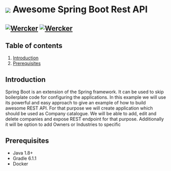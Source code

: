 # <img src="https://github.com/tino097/awesome-spring-boot-rest-api/raw/master/spring-boot-logo.png" align="absmiddle"/> Awesome Spring Boot Rest API

[![Wercker](https://img.shields.io/badge/spring--boot-2.1.5.RELEASE-blue.svg?style=plastic&logo=spring)]()
[![Wercker](https://img.shields.io/badge/java-8-blue.svg?style=plastic&logo=java)]()
---

## Table of contents
1. [Introduction](#introduction)
2. [Prerequisites](#prerequisites)


## Introduction

 Spring Boot is an extension of the Spring framework. It can be used to skip boilerplate code for configuring the applications.
 In this example we will use its powerful and easy approach to give an example of how to build awesome REST API. For that purpose
 we will create application which should be used as Company catalogue. We will be able to add, edit and delete companies and expose
 REST endpoint for that purpose. Additionally it will be option to add Owners or Industries to specific

## Prerequisites

- Java 1.8+
- Gradle 6.1.1
- Docker

